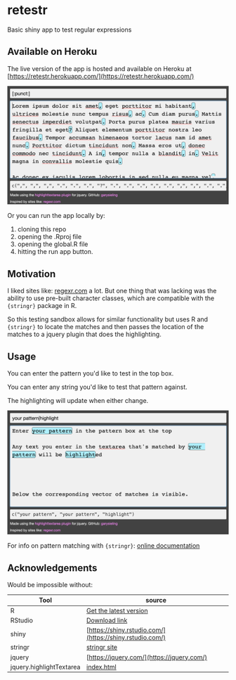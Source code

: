 # retestr

Basic shiny app to test regular expressions

## Available on Heroku

The live version of the app is hosted and available on Heroku at
[https://retestr.herokuapp.com/](https://retestr.herokuapp.com/)

![Start Lorem](images/retestr-default.png)

Or you can run the app locally by:

1. cloning this repo
2. opening the .Rproj file
3. opening the global.R file
4. hitting the run app button.

## Motivation

I liked sites like: [regexr.com](https://regexr.com) a lot. But one thing that was lacking was the ability to use pre-built character classes, which are compatible with the `{stringr}` package in R.

So this testing sandbox allows for similar functionality but uses R and `{stringr}` to locate the matches and then passes the location of the matches to a jquery plugin that does the highlighting.


## Usage

You can enter the pattern you'd like to test in the top box.

You can enter any string you'd like to test that pattern against.

The highlighting will update when either change.


![Highlighting example](images/retestr-example.png)

For info on pattern matching with `{stringr}`: [online documentation](https://stringr.tidyverse.org/articles/regular-expressions.html)

## Acknowledgements

Would be impossible without:

|Tool|source|
|--|---|
| R | [Get the latest version](https://cran.r-project.org/) |
| RStudio|[Download link](https://www.rstudio.com/products/rstudio/download/)|
|shiny|[https://shiny.rstudio.com/](https://shiny.rstudio.com/)|
|stringr|[stringr site](https://stringr.tidyverse.org/index.html)|
|jquery|[https://jquery.com/](https://jquery.com/)|
|jquery.highlightTextarea|[index.html](http://garysieling.github.io/jquery-highlighttextarea/index.html)|
